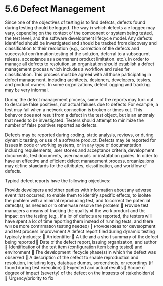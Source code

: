 # 5.6 Defect Management

Since one of the objectives of testing is to find defects, defects found during testing should be logged. The way in which defects are logged may vary, depending on the context of the component or system being tested, the test level, and the software development lifecycle model. Any defects identified should be investigated and should be tracked from discovery and classification to their resolution \(e.g., correction of the defects and successful confirmation testing of the solution, deferral to a subsequent release, acceptance as a permanent product limitation, etc.\). In order to manage all defects to resolution, an organization should establish a defect management process which includes a workflow and rules for classification. This process must be agreed with all those participating in defect management, including architects, designers, developers, testers, and product owners. In some organizations, defect logging and tracking may be very informal. 

During the defect management process, some of the reports may turn out to describe false positives, not actual failures due to defects. For example, a test may fail when a network connection is broken or times out. This behavior does not result from a defect in the test object, but is an anomaly that needs to be investigated. Testers should attempt to minimize the number of false positives reported as defects. 

Defects may be reported during coding, static analysis, reviews, or during dynamic testing, or use of a software product. Defects may be reported for issues in code or working systems, or in any type of documentation including requirements, user stories and acceptance criteria, development documents, test documents, user manuals, or installation guides. In order to have an effective and efficient defect management process, organizations may define standards for the attributes, classification, and workflow of defects. 

Typical defect reports have the following objectives:

Provide developers and other parties with information about any adverse event that occurred, to enable them to identify specific effects, to isolate the problem with a minimal reproducing test, and to correct the potential defect\(s\), as needed or to otherwise resolve the problem  Provide test managers a means of tracking the quality of the work product and the impact on the testing \(e.g., if a lot of defects are reported, the testers will have spent a lot of time reporting them instead of running tests, and there will be more confirmation testing needed\)  Provide ideas for development and test process improvement A defect report filed during dynamic testing typically includes:  An identifier  A title and a short summary of the defect being reported  Date of the defect report, issuing organization, and author  Identification of the test item \(configuration item being tested\) and environment  The development lifecycle phase\(s\) in which the defect was observed  A description of the defect to enable reproduction and resolution, including logs, database dumps, screenshots, or recordings \(if found during test execution\)  Expected and actual results  Scope or degree of impact \(severity\) of the defect on the interests of stakeholder\(s\)  Urgency/priority to fix

